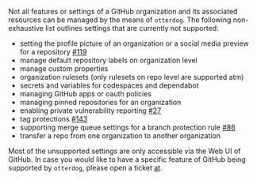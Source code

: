 Not all features or settings of a GitHub organization and its associated resources can be managed
by the means of `otterdog`. The following non-exhaustive list outlines settings that are currently not supported:

- setting the profile picture of an organization or a social media preview for a repository [#119](https://gitlab.eclipse.org/eclipsefdn/security/otterdog/-/issues/119)
- manage default repository labels on organization level
- manage custom properties
- organization rulesets (only rulesets on repo level are supported atm)
- secrets and variables for codespaces and dependabot
- managing GitHub apps or oauth policies
- managing pinned repositories for an organization
- enabling private vulnerability reporting [#27](https://gitlab.eclipse.org/eclipsefdn/security/otterdog/-/issues/27)
- tag protections [#143](https://gitlab.eclipse.org/eclipsefdn/security/otterdog/-/issues/143)
- supporting merge queue settings for a branch protection rule [#86](https://gitlab.eclipse.org/eclipsefdn/security/otterdog/-/issues/86)
- transfer a repo from one organization to another organization

Most of the unsupported settings are only accessible via the Web UI of GitHub.
In case you would like to have a specific feature of GitHub being supported by `otterdog`,
please open a ticket [at](https://gitlab.eclipse.org/eclipsefdn/security/otterdog/-/issues/new).
